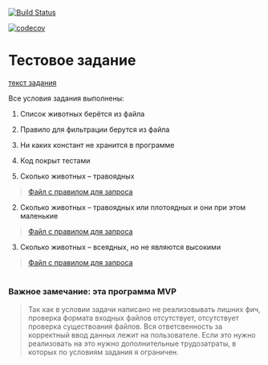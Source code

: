 [![Build Status](https://travis-ci.org/ViktorShiyan/testworknl.svg?branch=master)](https://travis-ci.org/ViktorShiyan/testworknl)

[![codecov](https://codecov.io/gh/ViktorShiyan/testworknl/branch/master/graph/badge.svg)](https://codecov.io/gh/ViktorShiyan/testworknl)

# Тестовое задание
[текст задания](https://github.com/ViktorShiyan/testworknl/blob/master/task.md)

Все условия задания выполнены:

1. Список животных берётся из файла
2. Правило для фильтрации берутся из файла
3. Ни каких констант не хранится в программе
4. Код покрыт тестами

1. Сколько животных – травоядных
> [Файл с правилом для запроса](https://github.com/ViktorShiyan/testworknl/blob/master/rules1.tw)
2. Сколько животных – травоядных или плотоядных и они при этом маленькие
> [Файл с правилом для запроса](https://github.com/ViktorShiyan/testworknl/blob/master/rules2.tw)
3. Сколько животных – всеядных, но не являются высокими
> [Файл с правилом для запроса](https://github.com/ViktorShiyan/testworknl/blob/master/rules3.tw)


# <h3> Важное замечание: эта программа MVP 
  >Так как в условии задачи написано не реализовывать лишних фич, 
  >проверка формата входных файлов отсутствует, 
  >отсутствует проверка существоания файлов. 
  >Вся ответсвенность за корректный ввод данных лежит на пользователе.
  >Если это нужно реализовать на это нужно дополнительные трудозатраты,
  >в которых по условиям задания я ограничен.
